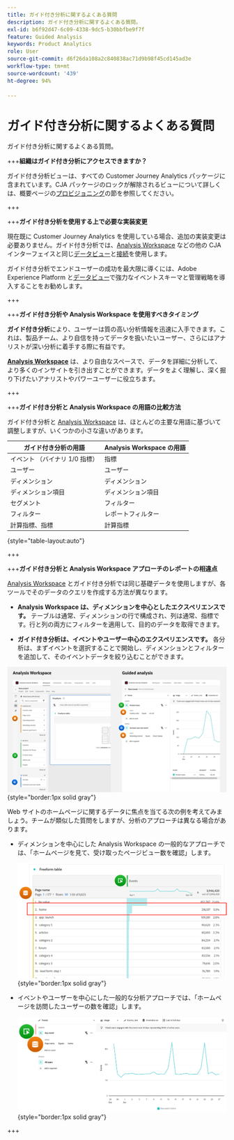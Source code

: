 ```yaml
---
title: ガイド付き分析に関するよくある質問
description: ガイド付き分析に関するよくある質問。
exl-id: b6f92d47-6c09-4338-9dc5-b30bbfbe9f7f
feature: Guided Analysis
keywords: Product Analytics
role: User
source-git-commit: d6f26da108a2c840838ac71d9b98f45cd145ad3e
workflow-type: tm+mt
source-wordcount: '439'
ht-degree: 94%

---
```


# ガイド付き分析に関するよくある質問

ガイド付き分析に関するよくある質問。

+++**組織はガイド付き分析にアクセスできますか？**

ガイド付き分析ビューは、すべての Customer Journey Analytics パッケージに含まれています。CJA パッケージのロックが解除されるビューについて詳しくは、概要ページの[プロビジョニング](overview.md#provisioning)の節を参照してください。

+++

+++**ガイド付き分析を使用する上で必要な実装変更**

現在既に Customer Journey Analytics を使用している場合、追加の実装変更は必要ありません。ガイド付き分析では、[Analysis Workspace](../analysis-workspace/home.md) などの他の CJA インターフェイスと同じ[データビュー](../data-views/data-views.md)と[接続](../connections/overview.md)を使用します。

ガイド付き分析でエンドユーザーの成功を最大限に導くには、Adobe Experience Platform と[データビュー](../data-views/data-views.md)で強力なイベントスキーマと管理戦略を導入することをお勧めします。

+++

+++**ガイド付き分析や Analysis Workspace を使用すべきタイミング**

**ガイド付き分析**&#x200B;により、ユーザーは質の高い分析情報を迅速に入手できます。これは、製品チーム、より自信を持ってデータを扱いたいユーザー、さらにはアナリストが深い分析に着手する際に有益です。

**[Analysis Workspace](../analysis-workspace/home.md)** は、より自由なスペースで、データを詳細に分析して、より多くのインサイトを引き出すことができます。データをよく理解し、深く掘り下げたいアナリストやパワーユーザーに役立ちます。

+++

+++**ガイド付き分析と Analysis Workspace の用語の比較方法**

ガイド付き分析と [Analysis Workspace](../analysis-workspace/home.md) は、ほとんどの主要な用語に基づいて調整しますが、いくつかの小さな違いがあります。

| ガイド付き分析の用語 | Analysis Workspace の用語 |
| --- | --- |
| イベント （バイナリ 1/0 指標） | 指標 |
| ユーザー | ユーザー |
| ディメンション | ディメンション |
| ディメンション項目 | ディメンション項目 |
| セグメント | フィルター |
| フィルター | レポートフィルター |
| 計算指標、指標 | 計算指標 |

{style="table-layout:auto"}

+++

+++**ガイド付き分析と Analysis Workspace アプローチのレポートの相違点**

[Analysis Workspace](../analysis-workspace/home.md) とガイド付き分析では同じ基礎データを使用しますが、各ツールでそのデータのクエリを作成する方法が異なります。

* **Analysis Workspace は、ディメンションを中心としたエクスペリエンスです。** テーブルは通常、ディメンションの行で構成され、列は通常、指標です。行と列の両方にフィルターを適用して、目的のデータを取得できます。

* **ガイド付き分析は、イベントやユーザー中心のエクスペリエンスです。** 各分析は、まずイベントを選択することで開始し、ディメンションとフィルターを追加して、そのイベントデータを絞り込むことができます。

![Analysis Workspace とガイド付き分析のビュー](assets/structure.png){style="border:1px solid gray"}

Web サイトのホームページに関するデータに焦点を当てる次の例を考えてみましょう。チームが類似した質問をしますが、分析のアプローチは異なる場合があります。

* ディメンションを中心にした Analysis Workspace の一般的なアプローチでは、「ホームページを見て、受け取ったページビュー数を確認」します。

  ![ディメンション中心](assets/dimension-centered.png){style="border:1px solid gray"}

* イベントやユーザーを中心にした一般的な分析アプローチでは、「ホームページを訪問したユーザーの数を確認」します。

  ![イベント中心](assets/event-centered.png){style="border:1px solid gray"}

+++
